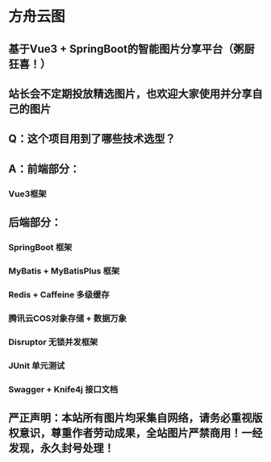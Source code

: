 # 方舟云图

## 基于Vue3 + SpringBoot的智能图片分享平台（粥厨狂喜！）
## 站长会不定期投放精选图片，也欢迎大家使用并分享自己的图片

## Q：这个项目用到了哪些技术选型？
## A：前端部分：
### Vue3框架
## 后端部分：
### SpringBoot 框架
### MyBatis + MyBatisPlus 框架
### Redis + Caffeine 多级缓存
### 腾讯云COS对象存储 + 数据万象
### Disruptor 无锁并发框架
### JUnit 单元测试
### Swagger + Knife4j 接口文档

## 严正声明：本站所有图片均采集自网络，请务必重视版权意识，尊重作者劳动成果，全站图片严禁商用！一经发现，永久封号处理！